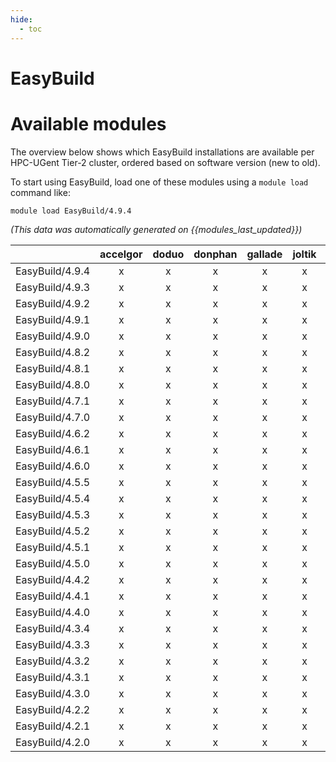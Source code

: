 ```yaml
---
hide:
  - toc
---
```


EasyBuild
=========

# Available modules


The overview below shows which EasyBuild installations are available per HPC-UGent Tier-2 cluster, ordered based on software version (new to old).

To start using EasyBuild, load one of these modules using a `module load` command like:

```shell
module load EasyBuild/4.9.4
```

*(This data was automatically generated on {{modules_last_updated}})*  

| |accelgor|doduo|donphan|gallade|joltik|shinx|skitty|
| :---: | :---: | :---: | :---: | :---: | :---: | :---: | :---: |
|EasyBuild/4.9.4|x|x|x|x|x|x|x|
|EasyBuild/4.9.3|x|x|x|x|x|x|x|
|EasyBuild/4.9.2|x|x|x|x|x|x|x|
|EasyBuild/4.9.1|x|x|x|x|x|x|x|
|EasyBuild/4.9.0|x|x|x|x|x|-|-|
|EasyBuild/4.8.2|x|x|x|x|x|-|-|
|EasyBuild/4.8.1|x|x|x|x|x|-|-|
|EasyBuild/4.8.0|x|x|x|x|x|-|-|
|EasyBuild/4.7.1|x|x|x|x|x|-|-|
|EasyBuild/4.7.0|x|x|x|x|x|-|-|
|EasyBuild/4.6.2|x|x|x|x|x|-|-|
|EasyBuild/4.6.1|x|x|x|x|x|-|-|
|EasyBuild/4.6.0|x|x|x|x|x|-|-|
|EasyBuild/4.5.5|x|x|x|x|x|-|-|
|EasyBuild/4.5.4|x|x|x|x|x|-|-|
|EasyBuild/4.5.3|x|x|x|x|x|-|-|
|EasyBuild/4.5.2|x|x|x|x|x|-|-|
|EasyBuild/4.5.1|x|x|x|x|x|-|-|
|EasyBuild/4.5.0|x|x|x|x|x|-|-|
|EasyBuild/4.4.2|x|x|x|x|x|-|-|
|EasyBuild/4.4.1|x|x|x|x|x|-|-|
|EasyBuild/4.4.0|x|x|x|x|x|-|-|
|EasyBuild/4.3.4|x|x|x|x|x|-|-|
|EasyBuild/4.3.3|x|x|x|x|x|-|-|
|EasyBuild/4.3.2|x|x|x|x|x|-|-|
|EasyBuild/4.3.1|x|x|x|x|x|-|-|
|EasyBuild/4.3.0|x|x|x|x|x|-|-|
|EasyBuild/4.2.2|x|x|x|x|x|-|-|
|EasyBuild/4.2.1|x|x|x|x|x|-|-|
|EasyBuild/4.2.0|x|x|x|x|x|-|-|
